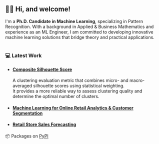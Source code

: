## 👋🏻 Hi, and welcome!

I'm a **Ph.D. Candidate in Machine Learning**, specializing in Pattern Recognition. With a background in Applied & Business Mathematics and experience as an ML Engineer, I am committed to developing innovative machine learning solutions that bridge theory and practical applications.

#

### 💻 Latest Work
- #### [Composite Silhouette Score](https://github.com/semoglou/composite_silhouette)
  A clustering evaluation metric that combines micro- and macro-averaged silhouette scores using statistical weighting.  
  It provides a more reliable way to assess clustering quality and determine the optimal number of clusters. 
  
- #### [Machine Learning for Online Retail Analytics & Customer Segmentation](https://github.com/semoglou/Machine-Learning-Customer-Segmentation)
- #### [Retail Store Sales Forecasting](https://github.com/semoglou/Retail-Store-Sales-Forecasting)


📦 Packages on [PyPI](https://pypi.org/user/a.semoglou/)

